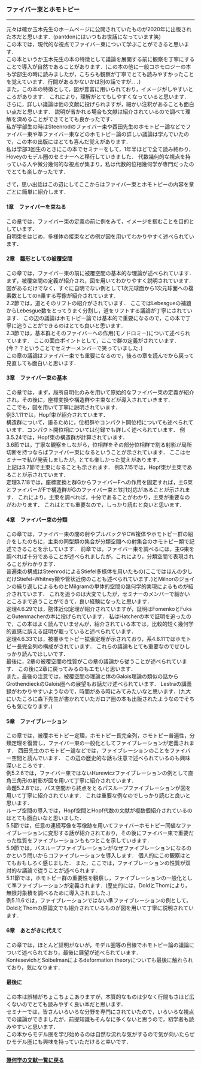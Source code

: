 ### ファイバー束とホモトピー

---

<p>
元々は確か玉木先生のホームページに公開されていたものが2020年に出版された本だと思います．(pantdonにはいつもお世話になっています笑)<br>
この本では，現代的な視点でファイバー束について学ぶことができると思います．<br>
この本というか玉木先生の本の特徴として議論を展開する前に観察を丁寧にすることで導入が自然であることがあります．(この本の他に一般コホモロジーの本も学部生の時に読みましたが，こちらも観察が丁寧でとても読みやすかったことを覚えています．行間があるかないかは別の話ですが．．．)<br>
また，この本の特徴として，図が豊富に用いられており，イメージがしやすいところがあります．
これにより，理解がとてもしやすくなっていると思います．
さらに，詳しい議論は他の文献に投げられますが，細かい注釈があることも面白い点だと思います．
説明が省かれる場合も文献は紹介されているので調べて理解を深めることができてとても良かったです．<br>
私が学部生の時はSteenrodのファイバー束や西田先生のホモトピー論などでファイバー束や準ファイバー束などのホモトピー論の詳しい議論は学んでいたので，この本の出版にはとても喜んだ覚えがあります．<br>
私は学部3回生のときにこの本でセミナーをして，1年半ほどで全て読み終わり，Hoveyのモデル圏のセミナーへと移行していきました．
代数幾何的な視点を持っている人や微分幾何的な視点が集まり，私は代数的位相幾何学が専門だったのでとても楽しかったです．<br>

さて，思い出話はこの辺にしてここからはファイバー束とホモトピーの内容を章ごとに簡単に紹介します．
</p>

#### 1章　ファイバーを束ねる
<p>
この章では，ファイバー束の定義の前に例をみて，イメージを掴むことを目的としています．<br>
自明束をはじめ，多様体の接束などの例が図を用いてわかりやすく述べられています．
</p>

#### 2章　雛形としての被覆空間
<p>
この章では，ファイバー束の前に被覆空間の基本的な理論が述べられています．<br>
まず，被覆空間の定義が紹介され，図を用いてわかりやすく説明されています．
図があるだけでなく，すぐに自明でない例として1次元球面から1次元球面への複素数としてのn乗する写像が紹介されています．<br>
2.2節では，道とそのリフトの紹介がされています．
ここではLebesgueの補題からLebesgue数をとってうまく分割し，道をリフトする議論が丁寧にされています．
この辺の議論はホモトピー論では基本的で重要になるので，この本で丁寧に追うことができるのはとても良いと思います．<br>
2.3節では，基本群とそのファイバーへの作用(モノドロミー)について述べられています．
ここの面白ポイントとして，ここで群の定義がされています．(今？？ということでセミナーメンバーで笑っていました．)<br>
この章の議論はファイバー束でも重要になるので，後ろの章を読んでから戻って見直しても面白いと思います．
</p>

#### 3章　ファイバー束の基本
<p>
この章では，まず，局所自明化のみを用いて原始的なファイバー束の定義が紹介され，その後に，座標変換や構造群や主束などが導入されていきます．<br>
ここでも，図を用いて丁寧に説明されています．<br>
例3.1.11では，Hopf束が紹介されています．<br>
構造群について，語るために，位相群やコンパクト開位相についても述べられています．コンパクト開位相については付録でも詳しく述べられています．
例3.5.24では，Hopf束の構造群が計算されています．<br>
3.6節では，丁寧な観察をしながら，位相群をその部分位相群で割る射影が局所切断を持つならばファイバー束になるということが示されています．
ここはセミナーで私が発表しましたが，とても楽しかった覚えがあります．<br>
上記は3.7節で主束になることも示されます．
例3.7.15では，Hopf束が主束であることが示されています．<br>
定理3.7.18では，座標変換と群GからファイバーFへの作用を固定すれば，主G束とファイバーがFで構造群がGのファイバー束と1対1対応があることが示されます．
これにより，主束を調べれば，十分であることがわかり，主束が重要なのがわかります．
これはとても重要なので，しっかり読むと良いと思います．
</p>

#### 4章　ファイバー束の分類
<p>
この章では，ファイバー束の間の射やプルバックやCW複体やホモトピー群の紹介をしたのちに，主束の同型類の集合が分類空間への射集合のホモトピー類で記述できることを示しています．
前章では，ファイバー束を調べるには，主G束を調べれば十分であることが述べられましたが，これにより，分類空間で表現されることがわかります．<br>
普遍束の構成はSteenrodによるStiefel多様体を用いたもの(ここではほんの少しだけStiefel-Whitney類や管状近傍のことも述べられています．)とMilnorのジョインの繰り返しによるものとMilgramの単体的空間の幾何学的実現によるものが紹介されています．
これを追うのは大変でしたが，セミナーのメンバーで細かいところまで追うことができて，良い経験になったと思います．<br>
定理4.6.29では，胞体近似定理が紹介されていますが，証明はFomenkoとFuksとGutenmacherの本に投げられています．
私はHatcherの本で証明を追ったので，この本はよく読んでいませんが，紹介されている本では，比較的短く幾何学的直感に訴える証明が載っていると述べられています．<br>
定理4.6.33では，被覆ホモトピー拡張定理が示されており，系4.8.11ではホモトピー長完全列の構成がされています．
これらの議論もとても重要なのでぜひしっかり読んでほしいです．<br>
最後に，2章の被覆空間の性質がこの章の議論から従うことが述べられています．
この後に2章に戻ってみるのもエモいと思います．<br>
また，最後の注意では，被覆空間の理論と体のGalois理論の類似の話からGrothendieckのGalois圏への展望もお話だけ述べられています．
Lestraの講義録がわかりやすいようなので，時間がある時にみてみたいなと思います．(九大にいたころに森下先生が書かれていたガロア圏の本も出版されたようなのでそちらも気になります．)
</p>

#### 5章　ファイブレーション
<p>
この章では，被覆ホモトピー定理，ホモトピー長完全列，ホモトピー普遍性，分類定理を復習し，ファイバー束の一般化としてファイブレーションが定義されます．
西田先生のホモトピー論などでは，ファイブレーションのことをファイバー空間と読んでいます．
この辺の歴史的な話も注意で述べられているのも興味深いところです．<br>
例5.2.6では，ファイバー束ではないHurewiczファイブレーションの例として直角三角形の射影が図を用いて丁寧に紹介されています．<br>
命題5.2.8では，パス空間から終点をとるパスループファイブレーションが図を用いて丁寧に紹介されています．
これは重要な例なのでしっかり読むと良いと思います．<br>
ループ空間の導入では，Hopf空間とHopf代数の文献が複数個紹介されているのはとても面白いなと思いました．<br>
5.5節では，任意の連続写像を写像跡を用いてファイバーホモトピー同値なファイブレーションに変形する話が紹介されており，その後にファイバー束で重要だった性質をファイブレーションももつとこを示していきます．<br>
5.9節では，パスループファイブレーションがなぜファイブレーションになるのかという問いからコファイブレーションを導入します．
個人的にこの観察はとてもおもしろく感じました．
また，ここでは，ファイブレーションの性質が双対的な議論で従うことが述べられます．<br>
5.11節では，ホモトピー群の重要性を観察し，ファイブレーションの一般化として準ファイブレーションが定義されます．(歴史的には，DoldとThomにより，無限対象積を調べるために導入されました．)<br>
例5.11.6では，ファイブレーションではない準ファイブレーションの例として，DoldとThomの原論文でも紹介されているものが図を用いて丁寧に説明されています．
</p>

#### 6章　あとがきに代えて
<p>
この章では，ほとんど証明がないが，モデル圏等の目線でホモトピー論の議論について述べられており，最後に展望が述べられています．<br>
KontesevichとSoibelmanによるdeformation theoryについても最後に触れられており，気になります．
</p>

#### 最後に
<p>
この本は誤植がちょこちょこありますが，本質的なものは少なく行間もさほど広くないのでとても読みやすく良い本だと思います．<br>
セミナーでは，皆さんいろいろな分野を専門にされていたので，いろいろな視点での議論ができましたが，前提知識もそんなに多くないと思うので，初学者も読みやすいと思います．<br>
この本からモデル圏を学び始めるのは自然な流れな気がするので気が向いたらぜひモデル圏にも興味を持っていただけると幸いです．
</p>

---

**[幾何学の文献一覧に戻る](/posts/20190731)**